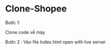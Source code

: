 # Clone-Shopee

Bước 1: 

  Clone code về máy
  
 Bước 2 : 
  Vào file Index.html open with live server 
